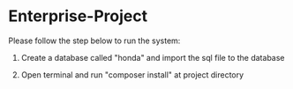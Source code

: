 # Enterprise-Project
Please follow the step below to run the system:

1. Create a database called "honda" and import the sql file to the database

2. Open terminal and run "composer install" at project directory

